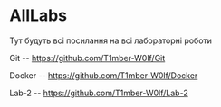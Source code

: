 # AllLabs
Тут будуть всі посилання на всі лабораторні роботи


Git -- https://github.com/T1mber-W0lf/Git

Docker -- https://github.com/T1mber-W0lf/Docker

Lab-2 -- https://github.com/T1mber-W0lf/Lab-2
